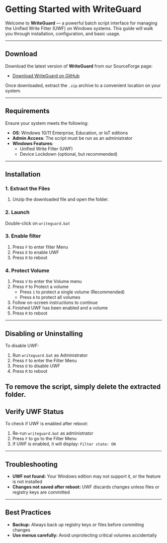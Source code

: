# Getting Started with WriteGuard

Welcome to **WriteGuard** — a powerful batch script interface for managing the Unified Write Filter (UWF) on Windows systems. This guide will walk you through installation, configuration, and basic usage.

---

## Download

Download the latest version of **WriteGuard** from our SourceForge page:

<!-- - [Download WriteGuard on SourceForge](https://sourceforge.net/projects/your-project-name/files/latest/download) -->
- [Download WriteGuard on GitHub](https://github.com/danez13/WriteGuard)

Once downloaded, extract the `.zip` archive to a convenient location on your system.

---

## Requirements

Ensure your system meets the following:

- **OS**: Windows 10/11 Enterprise, Education, or IoT editions
- **Admin Access**: The script must be run as an administrator
- **Windows Features**:
    - Unified Write Filter (UWF)
    - Device Lockdown (optional, but recommended)

---

## Installation

### 1. Extract the Files

1. Unzip the downloaded file and open the folder.

### 2. Launch

Double-click on `writeguard.bat`

### 3. Enable filter

1. Press `F` to enter filter Menu
2. Press `E` to enable UWF
3. Press `R` to reboot

### 4. Protect Volume

1. Press `V` to enter the Volume menu
2. Press `P` to Protect a volume
   - Press `1` to protect a single volume (Recommended)
   - Press `A` to protect all volumes
3. Follow on-screen instructions to continue
4. Finished UWF has been enabled and a volume
5. Press `R` to reboot
---
## Disabling or Uninstalling

To disable UWF:

1. Run `writeguard.bat` as Administrator
2. Press `F` to enter the Filter Menu
3. Press `D` to disable UWF
4. Press `R` to reboot

To remove the script, simply delete the extracted folder.
---
## Verify UWF Status

To check if UWF is enabled after reboot:

1. Re-run `writeguard.bat` as administrator
2. Press `F` to go to the Filter Menu
3. If UWF is enabled, it will display: `Filter state: ON`
---
## Troubleshooting
- **UWF not found:** Your Windows edition may not support it, or the feature is not installed
- **Changes not saved after reboot:** UWF discards changes unless files or registry keys are committed
---
## Best Practices
- **Backup:** Always back up registry keys or files before commiting changes
- **Use menus carefully:** Avoid unprotecting critical volumes accidentally